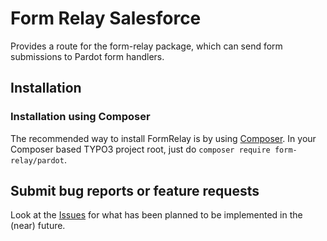 Form Relay Salesforce
=====================

Provides a route for the form-relay package, which can send form submissions to Pardot form handlers.

## Installation

### Installation using Composer

The recommended way to install FormRelay is by using [Composer](https://getcomposer.org).
In your Composer based TYPO3 project root, just do `composer require form-relay/pardot`.

## Submit bug reports or feature requests

Look at the [Issues](https://github.com/form-relay/pardot/issues) for what has been planned to be implemented in the (near) future.
